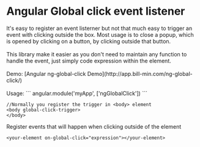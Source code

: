 <h1>Angular Global click event listener</h1>
It's easy to register an event listerner but not that much easy to trigger an event with clicking outside the box. Most usage is to close a popup, which is opened by clicking on a button, by clicking outside that button.
<br>
<br>
This library make it easier as you don't need to maintain any function to handle the event, just simply code expression within the element.
<br>
<br>
Demo: [Angular ng-global-click Demo](http://app.bill-min.com/ng-global-click/)
<br>
<br>
Usage:
```
angular.module('myApp', ['ngGlobalClick'])
```

```
//Normally you register the trigger in <body> element
<body global-click-trigger>
</body>
```

Register events that will happen when clicking outside of the element

```
<your-element on-global-click="expression"></your-element>

```